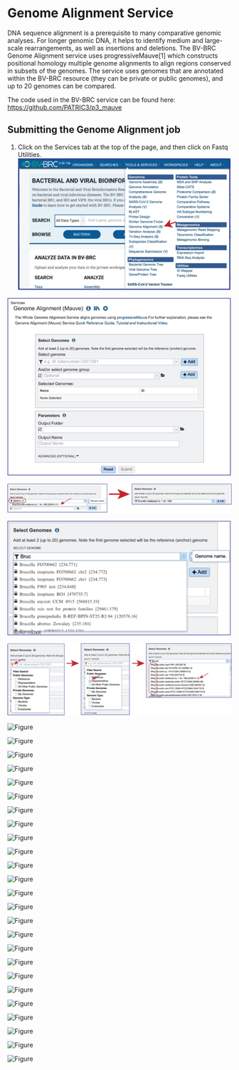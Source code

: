 # Genome Alignment Service

DNA sequence alignment is a prerequisite to many comparative genomic analyses.
For longer genomic DNA, it helps to identify medium and large-scale rearrangements, as well as insertions and deletions. The BV-BRC Genome Alignment service uses progressiveMauve[1] which constructs positional homology multiple genome alignments to align regions conserved in subsets of the genomes.  The service uses genomes that are annotated within the BV-BRC resource (they can be private or public genomes), and up to 20 genomes can be compared.

The code used in the BV-BRC service can be found here:
https://github.com/PATRIC3/p3_mauve

## Submitting the Genome Alignment job

1.	Click on the Services tab at the top of the page, and then click on Fastq Utilities. 
![Figure 1](./images/Picture1.png "Figure 1")



![Figure 2](./images/Picture2.png "Figure 2")


![Figure 3](./images/Picture3.png "Figure 3")


![Figure 4](./images/Picture4.png "Figure 4")


![Figure 5](./images/Picture5.png "Figure 5")


![Figure ](./images/Picture.png "Figure ")


![Figure ](./images/Picture.png "Figure ")


![Figure ](./images/Picture.png "Figure ")


![Figure ](./images/Picture.png "Figure ")


![Figure ](./images/Picture.png "Figure ")


![Figure ](./images/Picture.png "Figure ")


![Figure ](./images/Picture.png "Figure ")


![Figure ](./images/Picture.png "Figure ")


![Figure ](./images/Picture.png "Figure ")


![Figure ](./images/Picture.png "Figure ")


![Figure ](./images/Picture.png "Figure ")


![Figure ](./images/Picture.png "Figure ")


![Figure ](./images/Picture.png "Figure ")


![Figure ](./images/Picture.png "Figure ")


![Figure ](./images/Picture.png "Figure ")


![Figure ](./images/Picture.png "Figure ")


![Figure ](./images/Picture.png "Figure ")


![Figure ](./images/Picture.png "Figure ")


![Figure ](./images/Picture.png "Figure ")


![Figure ](./images/Picture.png "Figure ")


![Figure ](./images/Picture.png "Figure ")


![Figure ](./images/Picture.png "Figure ")


![Figure ](./images/Picture.png "Figure ")


![Figure ](./images/Picture.png "Figure ")


![Figure ](./images/Picture.png "Figure ")







